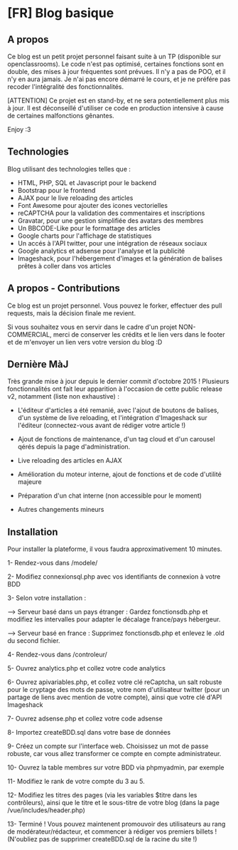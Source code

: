 [FR] Blog basique
=====================

A propos
--------------------
Ce blog est un petit projet personnel faisant suite à un TP (disponible sur openclassrooms).
Le code n'est pas optimisé, certaines fonctions sont en double, des mises à jour fréquentes sont prévues.
Il n'y a pas de POO, et il n'y en aura jamais. Je n'ai pas encore démarré le cours, et je ne préfére pas recoder
l'intégralité des fonctionnalités.

[ATTENTION] Ce projet est en stand-by, et ne sera potentiellement plus mis à jour. Il est déconseillé d'utiliser ce code en production intensive à cause de certaines malfonctions gênantes.

Enjoy :3

Technologies
--------------------

Blog utilisant des technologies telles que :

* HTML, PHP, SQL et Javascript pour le backend
* Bootstrap pour le frontend
* AJAX pour le live reloading des articles
* Font Awesome pour ajouter des icones vectorielles
* reCAPTCHA pour la validation des commentaires et inscriptions
* Gravatar, pour une gestion simplifiée des avatars des membres
* Un BBCODE-Like pour le formattage des articles
* Google charts pour l'affichage de statistiques
* Un accés à l'API twitter, pour une intégration de réseaux sociaux
* Google analytics et adsense pour l'analyse et la publicité
* Imageshack, pour l'hébergement d'images et la génération de balises prêtes à coller dans vos articles

A propos - Contributions
---------------

Ce blog est un projet personnel. Vous pouvez le forker, effectuer des pull requests, mais la décision finale me revient.

Si vous souhaitez vous en servir dans le cadre d'un projet NON-COMMERCIAL, merci de conserver les crédits et le lien vers dans le footer et de m'envoyer un lien vers votre version du blog :D

Dernière MàJ
---------------
Très grande mise à jour depuis le dernier commit d'octobre 2015 !
Plusieurs fonctionnalités ont fait leur apparition à l'occasion de cette public release v2,
notamment (liste non exhaustive) :

* L'éditeur d'articles a été remanié, avec l'ajout de boutons de balises, d'un système de live reloading, et l'intégration d'Imageshack sur l'éditeur (connectez-vous avant de rédiger votre article !)

* Ajout de fonctions de maintenance, d'un tag cloud et d'un carousel qérés depuis la page d'administration.

* Live reloading des articles en AJAX

* Amélioration du moteur interne, ajout de fonctions et de code d'utilité majeure

* Préparation d'un chat interne (non accessible pour le moment)

* Autres changements mineurs

Installation
---------------
Pour installer la plateforme, il vous faudra approximativement 10 minutes.

1- Rendez-vous dans /modele/

2- Modifiez connexionsql.php avec vos identifiants de connexion à votre BDD

3- Selon votre installation :

--> Serveur basé dans un pays étranger : Gardez fonctionsdb.php et modifiez les intervalles pour adapter le décalage france/pays hébergeur.

--> Serveur basé en france : Supprimez fonctionsdb.php et enlevez le .old du second fichier.

4- Rendez-vous dans /controleur/

5- Ouvrez analytics.php et collez votre code analytics

6- Ouvrez apivariables.php, et collez votre clé reCaptcha, un salt robuste pour le cryptage des mots de passe, votre nom d'utilisateur twitter (pour un partage de liens avec mention de votre compte), ainsi que votre clé d'API Imageshack

7- Ouvrez adsense.php et collez votre code adsense

8- Importez createBDD.sql dans votre base de données

9- Créez un compte sur l'interface web. Choisissez un mot de passe robuste, car vous allez transformer ce compte en compte administrateur.

10- Ouvrez la table membres sur votre BDD via phpmyadmin, par exemple

11- Modifiez le rank de votre compte du 3 au 5.

12- Modifiez les titres des pages (via les variables $titre dans les contrôleurs), ainsi que le titre et le sous-titre de votre blog (dans la page /vue/includes/header.php)

13- Terminé ! Vous pouvez maintenent promouvoir des utilisateurs au rang de modérateur/rédacteur, et commencer à rédiger vos premiers billets ! (N'oubliez pas de supprimer createBDD.sql de la racine du site !)
